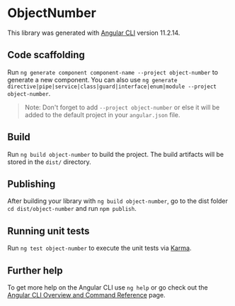 # ObjectNumber

This library was generated with [Angular CLI](https://github.com/angular/angular-cli) version 11.2.14.

## Code scaffolding

Run `ng generate component component-name --project object-number` to generate a new component. You can also use `ng generate directive|pipe|service|class|guard|interface|enum|module --project object-number`.
> Note: Don't forget to add `--project object-number` or else it will be added to the default project in your `angular.json` file. 

## Build

Run `ng build object-number` to build the project. The build artifacts will be stored in the `dist/` directory.

## Publishing

After building your library with `ng build object-number`, go to the dist folder `cd dist/object-number` and run `npm publish`.

## Running unit tests

Run `ng test object-number` to execute the unit tests via [Karma](https://karma-runner.github.io).

## Further help

To get more help on the Angular CLI use `ng help` or go check out the [Angular CLI Overview and Command Reference](https://angular.io/cli) page.
